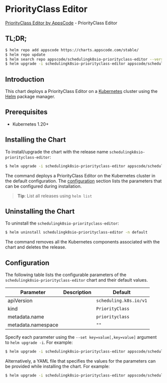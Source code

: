 # PriorityClass Editor

[PriorityClass Editor by AppsCode](https://appscode.com) - PriorityClass Editor

## TL;DR;

```bash
$ helm repo add appscode https://charts.appscode.com/stable/
$ helm repo update
$ helm search repo appscode/schedulingk8sio-priorityclass-editor --version=v0.16.0
$ helm upgrade -i schedulingk8sio-priorityclass-editor appscode/schedulingk8sio-priorityclass-editor -n default --create-namespace --version=v0.16.0
```

## Introduction

This chart deploys a PriorityClass Editor on a [Kubernetes](http://kubernetes.io) cluster using the [Helm](https://helm.sh) package manager.

## Prerequisites

- Kubernetes 1.20+

## Installing the Chart

To install/upgrade the chart with the release name `schedulingk8sio-priorityclass-editor`:

```bash
$ helm upgrade -i schedulingk8sio-priorityclass-editor appscode/schedulingk8sio-priorityclass-editor -n default --create-namespace --version=v0.16.0
```

The command deploys a PriorityClass Editor on the Kubernetes cluster in the default configuration. The [configuration](#configuration) section lists the parameters that can be configured during installation.

> **Tip**: List all releases using `helm list`

## Uninstalling the Chart

To uninstall the `schedulingk8sio-priorityclass-editor`:

```bash
$ helm uninstall schedulingk8sio-priorityclass-editor -n default
```

The command removes all the Kubernetes components associated with the chart and deletes the release.

## Configuration

The following table lists the configurable parameters of the `schedulingk8sio-priorityclass-editor` chart and their default values.

|     Parameter      | Description |              Default              |
|--------------------|-------------|-----------------------------------|
| apiVersion         |             | <code>scheduling.k8s.io/v1</code> |
| kind               |             | <code>PriorityClass</code>        |
| metadata.name      |             | <code>priorityclass</code>        |
| metadata.namespace |             | <code>""</code>                   |


Specify each parameter using the `--set key=value[,key=value]` argument to `helm upgrade -i`. For example:

```bash
$ helm upgrade -i schedulingk8sio-priorityclass-editor appscode/schedulingk8sio-priorityclass-editor -n default --create-namespace --version=v0.16.0 --set apiVersion=scheduling.k8s.io/v1
```

Alternatively, a YAML file that specifies the values for the parameters can be provided while
installing the chart. For example:

```bash
$ helm upgrade -i schedulingk8sio-priorityclass-editor appscode/schedulingk8sio-priorityclass-editor -n default --create-namespace --version=v0.16.0 --values values.yaml
```
